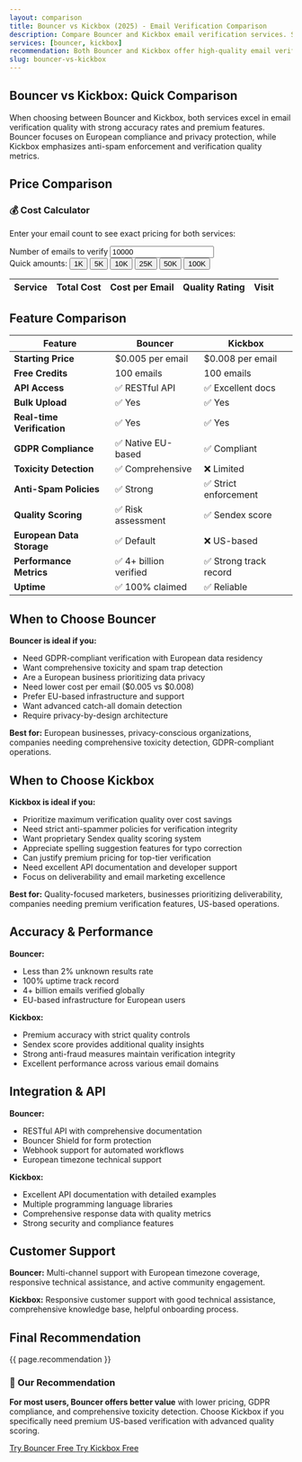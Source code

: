 ```yaml
---
layout: comparison
title: Bouncer vs Kickbox (2025) - Email Verification Comparison
description: Compare Bouncer and Kickbox email verification services. See pricing, features, accuracy rates, and which service is best for your needs.
services: [bouncer, kickbox]
recommendation: Both Bouncer and Kickbox offer high-quality email verification with strong accuracy rates and excellent features. Bouncer provides EU-based verification with GDPR compliance starting at $0.005 per email, ideal for European businesses and privacy-conscious organizations needing comprehensive toxicity detection. Kickbox offers premium verification starting at $0.008 per email with strict anti-spammer policies and proprietary Sendex scoring, perfect for businesses prioritizing maximum verification quality and deliverability excellence.
slug: bouncer-vs-kickbox
---
```


## Bouncer vs Kickbox: Quick Comparison

When choosing between Bouncer and Kickbox, both services excel in email verification quality with strong accuracy rates and premium features. Bouncer focuses on European compliance and privacy protection, while Kickbox emphasizes anti-spam enforcement and verification quality metrics.

## Price Comparison

<div class="bg-blue-50 border border-blue-200 rounded-lg p-6 mb-8 pricing-table">
<h3 class="text-lg font-bold text-blue-900 mb-3">💰 Cost Calculator</h3>
<p class="text-blue-800 mb-4">Enter your email count to see exact pricing for both services:</p>

<div class="flex flex-col sm:flex-row items-start sm:items-end gap-4 mb-4">
  <div class="flex-1">
    <label for="vs-email-count" class="block text-sm font-medium text-gray-700 mb-2">Number of emails to verify</label>
    <input type="number" id="vs-email-count"
           class="w-full px-3 py-2 border border-gray-300 rounded-md focus:outline-none focus:ring-2 focus:ring-blue-500 focus:border-transparent"
           placeholder="Enter email count" min="1" value="10000">
  </div>
</div>

<div class="flex flex-wrap gap-2 mb-6">
  <span class="text-sm text-gray-600">Quick amounts:</span>
  <button class="px-2 py-1 bg-white rounded text-xs text-blue-600 hover:bg-blue-50 border border-blue-200 transition-colors duration-200" onclick="setVsEmailCount(1000)">1K</button>
  <button class="px-2 py-1 bg-white rounded text-xs text-blue-600 hover:bg-blue-50 border border-blue-200 transition-colors duration-200" onclick="setVsEmailCount(5000)">5K</button>
  <button class="px-2 py-1 bg-white rounded text-xs text-blue-600 hover:bg-blue-50 border border-blue-200 transition-colors duration-200" onclick="setVsEmailCount(10000)">10K</button>
  <button class="px-2 py-1 bg-white rounded text-xs text-blue-600 hover:bg-blue-50 border border-blue-200 transition-colors duration-200" onclick="setVsEmailCount(25000)">25K</button>
  <button class="px-2 py-1 bg-white rounded text-xs text-blue-600 hover:bg-blue-50 border border-blue-200 transition-colors duration-200" onclick="setVsEmailCount(50000)">50K</button>
  <button class="px-2 py-1 bg-white rounded text-xs text-blue-600 hover:bg-blue-50 border border-blue-200 transition-colors duration-200" onclick="setVsEmailCount(100000)">100K</button>
</div>

<div class="overflow-x-auto">
  <table class="min-w-full divide-y divide-gray-200">
    <thead class="bg-gray-50">
      <tr>
        <th class="px-4 py-3 text-left text-xs font-medium text-gray-500 uppercase tracking-wider">Service</th>
        <th class="px-4 py-3 text-left text-xs font-medium text-gray-500 uppercase tracking-wider">Total Cost</th>
        <th class="px-4 py-3 text-left text-xs font-medium text-gray-500 uppercase tracking-wider">Cost per Email</th>
        <th class="px-4 py-3 text-left text-xs font-medium text-gray-500 uppercase tracking-wider">Quality Rating</th>
        <th class="px-4 py-3 text-left text-xs font-medium text-gray-500 uppercase tracking-wider">Visit</th>
      </tr>
    </thead>
    <tbody id="vs-comparison-results" class="bg-white divide-y divide-gray-200">
      <!-- Results populated by JavaScript -->
    </tbody>
  </table>
</div>
</div>

## Feature Comparison

| Feature | Bouncer | Kickbox |
|---------|---------|---------|
| **Starting Price** | $0.005 per email | $0.008 per email |
| **Free Credits** | 100 emails | 100 emails |
| **API Access** | ✅ RESTful API | ✅ Excellent docs |
| **Bulk Upload** | ✅ Yes | ✅ Yes |
| **Real-time Verification** | ✅ Yes | ✅ Yes |
| **GDPR Compliance** | ✅ Native EU-based | ✅ Compliant |
| **Toxicity Detection** | ✅ Comprehensive | ❌ Limited |
| **Anti-Spam Policies** | ✅ Strong | ✅ Strict enforcement |
| **Quality Scoring** | ✅ Risk assessment | ✅ Sendex score |
| **European Data Storage** | ✅ Default | ❌ US-based |
| **Performance Metrics** | ✅ 4+ billion verified | ✅ Strong track record |
| **Uptime** | ✅ 100% claimed | ✅ Reliable |

## When to Choose Bouncer

**Bouncer is ideal if you:**
- Need GDPR-compliant verification with European data residency
- Want comprehensive toxicity and spam trap detection
- Are a European business prioritizing data privacy
- Need lower cost per email ($0.005 vs $0.008)
- Prefer EU-based infrastructure and support
- Want advanced catch-all domain detection
- Require privacy-by-design architecture

**Best for:** European businesses, privacy-conscious organizations, companies needing comprehensive toxicity detection, GDPR-compliant operations.

## When to Choose Kickbox

**Kickbox is ideal if you:**
- Prioritize maximum verification quality over cost savings
- Need strict anti-spammer policies for verification integrity
- Want proprietary Sendex quality scoring system
- Appreciate spelling suggestion features for typo correction
- Can justify premium pricing for top-tier verification
- Need excellent API documentation and developer support
- Focus on deliverability and email marketing excellence

**Best for:** Quality-focused marketers, businesses prioritizing deliverability, companies needing premium verification features, US-based operations.

## Accuracy & Performance

**Bouncer:**
- Less than 2% unknown results rate
- 100% uptime track record
- 4+ billion emails verified globally
- EU-based infrastructure for European users

**Kickbox:**
- Premium accuracy with strict quality controls
- Sendex score provides additional quality insights
- Strong anti-fraud measures maintain verification integrity
- Excellent performance across various email domains

## Integration & API

**Bouncer:**
- RESTful API with comprehensive documentation
- Bouncer Shield for form protection
- Webhook support for automated workflows
- European timezone technical support

**Kickbox:**
- Excellent API documentation with detailed examples
- Multiple programming language libraries
- Comprehensive response data with quality metrics
- Strong security and compliance features

## Customer Support

**Bouncer:** Multi-channel support with European timezone coverage, responsive technical assistance, and active community engagement.

**Kickbox:** Responsive customer support with good technical assistance, comprehensive knowledge base, helpful onboarding process.

## Final Recommendation

{{ page.recommendation }}

<div class="bg-gradient-to-r from-green-50 to-blue-50 border border-green-200 rounded-lg p-6 mt-8">
<h3 class="text-lg font-bold text-green-900 mb-3">🎯 Our Recommendation</h3>
<p class="text-green-800 mb-4"><strong>For most users, Bouncer offers better value</strong> with lower pricing, GDPR compliance, and comprehensive toxicity detection. Choose Kickbox if you specifically need premium US-based verification with advanced quality scoring.</p>
<div class="flex flex-col sm:flex-row gap-4">
  <a href="https://www.usebouncer.com" class="inline-flex items-center justify-center px-6 py-3 bg-green-600 hover:bg-green-700 text-white font-semibold rounded-lg transition-colors duration-200 shadow-sm" data-track="true">
    Try Bouncer Free
  </a>
  <a href="https://kickbox.com" class="inline-flex items-center justify-center px-6 py-3 bg-blue-600 hover:bg-blue-700 text-white font-semibold rounded-lg transition-colors duration-200 shadow-sm" data-track="true">
    Try Kickbox Free
  </a>
</div>
</div>

<script>
(function() {
  const input = document.getElementById('vs-email-count');
  const resultsTable = document.getElementById('vs-comparison-results');

  // Service data for comparison
  const comparisonServices = [
    {
      name: 'Bouncer',
      slug: 'bouncer',
      website: 'https://www.usebouncer.com',
      rating: 4,
      pricing: [
        { size: 1000, price: 5, per_email: 0.005 },
        { size: 10000, price: 45, per_email: 0.0045 },
        { size: 100000, price: 400, per_email: 0.004 },
        { size: 1000000, price: 3500, per_email: 0.0035 }
      ]
    },
    {
      name: 'Kickbox',
      slug: 'kickbox',
      website: 'https://kickbox.com',
      rating: 5,
      pricing: [
        { size: 100, price: 0, per_email: 0.0000 },
        { size: 500, price: 5, per_email: 0.0100 },
        { size: 1000, price: 10, per_email: 0.0100 },
        { size: 5000, price: 40, per_email: 0.0080 },
        { size: 10000, price: 80, per_email: 0.0080 },
        { size: 25000, price: 200, per_email: 0.0080 },
        { size: 50000, price: 400, per_email: 0.0080 },
        { size: 100000, price: 800, per_email: 0.0080 },
        { size: 250000, price: 1500, per_email: 0.0060 },
        { size: 500000, price: 2500, per_email: 0.0050 },
        { size: 1000000, price: 4000, per_email: 0.0040 }
      ]
    }
  ];

  window.setVsEmailCount = function(count) {
    input.value = count;
    updateVsCalculator();
  };

  function calculateServiceCost(service, emailCount) {
    if (!service.pricing || service.pricing.length === 0) {
      return { cost: null, perEmail: null };
    }

    let selectedTier = null;
    for (let tier of service.pricing) {
      if (emailCount <= tier.size) {
        selectedTier = tier;
        break;
      }
    }

    if (!selectedTier) {
      selectedTier = service.pricing[service.pricing.length - 1];
    }

    let cost;
    if (emailCount <= selectedTier.size) {
      cost = selectedTier.price;
    } else {
      cost = emailCount * selectedTier.per_email;
    }

    return {
      cost: cost,
      perEmail: cost / emailCount,
    };
  }

  function updateVsCalculator() {
    const emailCount = parseInt(input.value);
    if (!emailCount || emailCount <= 0) {
      resultsTable.innerHTML = '<tr><td colspan="5" class="px-6 py-4 text-center text-gray-500">Enter email count to compare</td></tr>';
      return;
    }

    const results = comparisonServices.map(service => {
      const result = calculateServiceCost(service, emailCount);
      return { ...service, ...result };
    }).filter(result => result.cost !== null);

    // Sort by cost
    results.sort((a, b) => a.cost - b.cost);

    let html = '';
    results.forEach((result, index) => {
      const savings = index > 0 ? Math.round(((result.cost - results[0].cost) / results[0].cost) * 100) : 0;
      const rowClass = index === 0 ? 'bg-green-50 border-l-4 border-green-400' : 'hover:bg-gray-50';
      const badge = index === 0 ? '<div class="mt-1"><span class="px-2 py-1 bg-green-100 text-green-800 text-xs rounded-full font-medium">💰 Best Value</span></div>' : '';

      const stars = '⭐'.repeat(result.rating) + '☆'.repeat(5 - result.rating);

      html += `
        <tr class="${rowClass}">
          <td class="px-4 py-3">
            <div>
              <div class="font-medium text-gray-900">${result.name}</div>
              ${badge}
            </div>
          </td>
          <td class="px-4 py-3">
            <span class="text-lg font-bold ${index === 0 ? 'text-green-600' : 'text-gray-900'}">$${result.cost.toFixed(2)}</span>
          </td>
          <td class="px-4 py-3 text-gray-700">$${result.perEmail.toFixed(4)}</td>
          <td class="px-4 py-3 text-gray-700">
            <span class="text-sm">${stars}</span>
            <span class="text-xs text-gray-500 ml-1">${result.rating}/5</span>
          </td>
          <td class="px-4 py-3">
            <a href="${result.website}" target="_blank" rel="noopener noreferrer" data-track="true"
               class="inline-flex items-center px-3 py-1 bg-blue-600 hover:bg-blue-700 text-white text-xs font-medium rounded transition-colors duration-200">
              Visit Site
            </a>
          </td>
        </tr>
      `;
    });

    resultsTable.innerHTML = html;
  }

  input.addEventListener('input', updateVsCalculator);
  input.addEventListener('change', updateVsCalculator);

  // Initial calculation
  updateVsCalculator();
})();
</script>